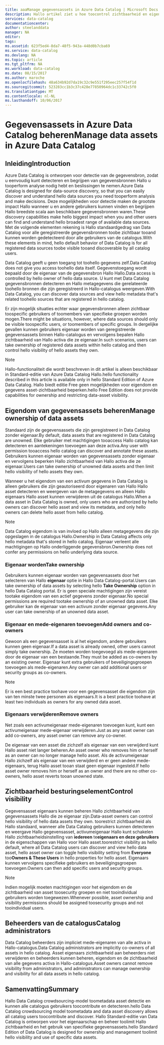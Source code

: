 ```yaml
---
title: aaaManage gegevensassets in Azure Data Catalog | Microsoft Docs
description: Hallo artikel ziet u hoe toocontrol zichtbaarheid en eigendom van gegevensassets geregistreerd in Azure Data Catalog.
services: data-catalog
documentationcenter: 
author: steelanddata
manager: NA
editor: 
tags: 
ms.assetid: 623f5ed4-8da7-48f5-943a-448d0b7cba69
ms.service: data-catalog
ms.devlang: NA
ms.topic: article
ms.tgt_pltfrm: NA
ms.workload: data-catalog
ms.date: 08/15/2017
ms.author: maroche
ms.openlocfilehash: 48a634b92d7da19c32c9e551f295eec257f54f1d
ms.sourcegitcommit: 523283cc1b3c37c428e77850964dc1c33742c5f0
ms.translationtype: MT
ms.contentlocale: nl-NL
ms.lasthandoff: 10/06/2017
---
```

# <a name="manage-data-assets-in-azure-data-catalog"></a><span data-ttu-id="991c9-103">Gegevensassets in Azure Data Catalog beheren</span><span class="sxs-lookup"><span data-stu-id="991c9-103">Manage data assets in Azure Data Catalog</span></span>
## <a name="introduction"></a><span data-ttu-id="991c9-104">Inleiding</span><span class="sxs-lookup"><span data-stu-id="991c9-104">Introduction</span></span>
<span data-ttu-id="991c9-105">Azure Data Catalog is ontworpen voor detectie van de gegevensbron, zodat u eenvoudig kunt detecteren en begrijpen van gegevensbronnen Hallo u tooperform analyse nodig hebt en beslissingen te nemen.</span><span class="sxs-lookup"><span data-stu-id="991c9-105">Azure Data Catalog is designed for data-source discovery, so that you can easily discover and understand hello data sources you need tooperform analysis and make decisions.</span></span> <span data-ttu-id="991c9-106">Deze mogelijkheden voor detectie maken de grootste impact Hallo wanneer u en andere gebruikers kunnen vinden en begrijpen Hallo breedste scala aan beschikbare gegevensbronnen waren.</span><span class="sxs-lookup"><span data-stu-id="991c9-106">These discovery capabilities make hello biggest impact when you and other users can find and understand hello broadest range of available data sources.</span></span> <span data-ttu-id="991c9-107">Met de volgende elementen rekening is Hallo standaardgedrag van Data Catalog voor alle geregistreerde gegevensbronnen toobe zichtbaar tooand kunnen worden gedetecteerd door alle gebruikers van de catalogus.</span><span class="sxs-lookup"><span data-stu-id="991c9-107">With these elements in mind, hello default behavior of Data Catalog is for all registered data sources toobe visible tooand discoverable by all catalog users.</span></span>

<span data-ttu-id="991c9-108">Data Catalog geeft u geen toegang tot toohello gegevens zelf.</span><span class="sxs-lookup"><span data-stu-id="991c9-108">Data Catalog does not give you access toohello data itself.</span></span> <span data-ttu-id="991c9-109">Gegevenstoegang wordt bepaald door de eigenaar van de gegevensbron Hallo Hallo.</span><span class="sxs-lookup"><span data-stu-id="991c9-109">Data access is controlled by hello owner of hello data source.</span></span> <span data-ttu-id="991c9-110">U kunt met Data Catalog gegevensbronnen detecteren en Hallo metagegevens die gerelateerde toohello bronnen die zijn geregistreerd in Hallo-catalogus weergeven.</span><span class="sxs-lookup"><span data-stu-id="991c9-110">With Data Catalog, you can discover data sources and view hello metadata that's related toohello sources that are registered in hello catalog.</span></span>

<span data-ttu-id="991c9-111">Er zijn mogelijk situaties echter waar gegevensbronnen alleen zichtbaar toospecific gebruikers of toomembers van specifieke groepen worden mogen.</span><span class="sxs-lookup"><span data-stu-id="991c9-111">There might be situations, however, where data sources should only be visible toospecific users, or toomembers of specific groups.</span></span> <span data-ttu-id="991c9-112">In dergelijke gevallen kunnen gebruikers eigenaar worden van geregistreerde gegevensassets binnen Hallo-catalogus en vervolgens bepalen Hallo zichtbaarheid van Hallo activa die ze eigenaar.</span><span class="sxs-lookup"><span data-stu-id="991c9-112">In such scenarios, users can take ownership of registered data assets within hello catalog and then control hello visibility of hello assets they own.</span></span>

> [!NOTE]
> <span data-ttu-id="991c9-113">Hallo-functionaliteit die wordt beschreven in dit artikel is alleen beschikbaar in Standard-editie van Azure Data Catalog Hallo.</span><span class="sxs-lookup"><span data-stu-id="991c9-113">hello functionality described in this article is available only in hello Standard Edition of Azure Data Catalog.</span></span> <span data-ttu-id="991c9-114">Hallo biedt editie Free geen mogelijkheden voor eigendom en gegevens asset-zichtbaarheid beperken.</span><span class="sxs-lookup"><span data-stu-id="991c9-114">hello Free Edition does not provide capabilities for ownership and restricting data-asset visibility.</span></span>
>
>

## <a name="manage-ownership-of-data-assets"></a><span data-ttu-id="991c9-115">Eigendom van gegevensassets beheren</span><span class="sxs-lookup"><span data-stu-id="991c9-115">Manage ownership of data assets</span></span>
<span data-ttu-id="991c9-116">Standaard zijn de gegevensassets die zijn geregistreerd in Data Catalog zonder eigenaar.</span><span class="sxs-lookup"><span data-stu-id="991c9-116">By default, data assets that are registered in Data Catalog are unowned.</span></span> <span data-ttu-id="991c9-117">Elke gebruiker met machtigingen tooaccess Hallo catalog kan detecteren en aantekeningen toevoegen aan deze activa.</span><span class="sxs-lookup"><span data-stu-id="991c9-117">Any user with permission tooaccess hello catalog can discover and annotate these assets.</span></span> <span data-ttu-id="991c9-118">Gebruikers kunnen eigenaar worden van gegevensassets zonder eigenaar en vervolgens beperken Hallo zichtbaarheid van Hallo activa die ze eigenaar.</span><span class="sxs-lookup"><span data-stu-id="991c9-118">Users can take ownership of unowned data assets and then limit hello visibility of hello assets they own.</span></span>

<span data-ttu-id="991c9-119">Wanneer u het eigendom van een activum gegevens in Data Catalog is alleen gebruikers die zijn geautoriseerd door eigenaren van Hallo Hallo asset detecteren en weergeven van de metagegevens en alleen Hallo eigenaars Hallo asset kunnen verwijderen uit de catalogus Hallo.</span><span class="sxs-lookup"><span data-stu-id="991c9-119">When a data asset in Data Catalog is owned, only users who are authorized by hello owners can discover hello asset and view its metadata, and only hello owners can delete hello asset from hello catalog.</span></span>

> [!NOTE]
> <span data-ttu-id="991c9-120">Data Catalog eigendom is van invloed op Hallo alleen metagegevens die zijn opgeslagen in de catalogus Hallo.</span><span class="sxs-lookup"><span data-stu-id="991c9-120">Ownership in Data Catalog affects only hello metadata that's stored in hello catalog.</span></span> <span data-ttu-id="991c9-121">Eigenaar verleent alle machtigingen op Hallo onderliggende gegevensbron.</span><span class="sxs-lookup"><span data-stu-id="991c9-121">Ownership does not confer any permissions on hello underlying data source.</span></span>
>
>

### <a name="take-ownership"></a><span data-ttu-id="991c9-122">Eigenaar worden</span><span class="sxs-lookup"><span data-stu-id="991c9-122">Take ownership</span></span>
<span data-ttu-id="991c9-123">Gebruikers kunnen eigenaar worden van gegevensassets door het selecteren van Hallo **eigenaar** optie in Hallo Data Catalog-portal.</span><span class="sxs-lookup"><span data-stu-id="991c9-123">Users can take ownership of data assets by selecting hello **Take Ownership** option in hello Data Catalog portal.</span></span> <span data-ttu-id="991c9-124">Er is geen speciale machtigingen zijn vereist tootake eigendom van een actief gegevens zonder eigenaar.</span><span class="sxs-lookup"><span data-stu-id="991c9-124">No special permissions are required tootake ownership of an unowned data asset.</span></span> <span data-ttu-id="991c9-125">Elke gebruiker kan de eigenaar van een activum zonder eigenaar gegevens.</span><span class="sxs-lookup"><span data-stu-id="991c9-125">Any user can take ownership of an unowned data asset.</span></span>

### <a name="add-owners-and-co-owners"></a><span data-ttu-id="991c9-126">Eigenaar en mede-eigenaren toevoegen</span><span class="sxs-lookup"><span data-stu-id="991c9-126">Add owners and co-owners</span></span>
<span data-ttu-id="991c9-127">Gewoon als een gegevensasset is al het eigendom, andere gebruikers kunnen geen eigenaar.</span><span class="sxs-lookup"><span data-stu-id="991c9-127">If a data asset is already owned, other users cannot simply take ownership.</span></span> <span data-ttu-id="991c9-128">Ze moeten worden toegevoegd als mede-eigenaren door de eigenaar van een bestaande.</span><span class="sxs-lookup"><span data-stu-id="991c9-128">They must be added as co-owners by an existing owner.</span></span> <span data-ttu-id="991c9-129">Eigenaar kunt extra gebruikers of beveiligingsgroepen toevoegen als mede-eigenaren.</span><span class="sxs-lookup"><span data-stu-id="991c9-129">Any owner can add additional users or security groups as co-owners.</span></span>

> [!NOTE]
> <span data-ttu-id="991c9-130">Er is een best practice toohave voor een gegevensasset die eigendom zijn van ten minste twee personen als eigenaars.</span><span class="sxs-lookup"><span data-stu-id="991c9-130">It is a best practice toohave at least two individuals as owners for any owned data asset.</span></span>
>
>

### <a name="remove-owners"></a><span data-ttu-id="991c9-131">Eigenaars verwijderen</span><span class="sxs-lookup"><span data-stu-id="991c9-131">Remove owners</span></span>
<span data-ttu-id="991c9-132">Net zoals een activumeigenaar mede-eigenaren toevoegen kunt, kunt een activumeigenaar mede-eigenaar verwijderen.</span><span class="sxs-lookup"><span data-stu-id="991c9-132">Just as any asset owner can add co-owners, any asset owner can remove any co-owner.</span></span>

<span data-ttu-id="991c9-133">De eigenaar van een asset die zichzelf als eigenaar van een verwijderd kunt Hallo asset niet langer beheren.</span><span class="sxs-lookup"><span data-stu-id="991c9-133">An asset owner who removes him or herself as an owner can no longer manage hello asset.</span></span> <span data-ttu-id="991c9-134">Als de activumeigenaar Hallo zichzelf als eigenaar van een verwijderd en er geen andere mede-eigenaars, terug Hallo asset tooan staat geen eigenaar ingesteld.</span><span class="sxs-lookup"><span data-stu-id="991c9-134">If hello asset owner removes him or herself as an owner and there are no other co-owners, hello asset reverts tooan unowned state.</span></span>

## <a name="control-visibility"></a><span data-ttu-id="991c9-135">Zichtbaarheid besturingselement</span><span class="sxs-lookup"><span data-stu-id="991c9-135">Control visibility</span></span>
<span data-ttu-id="991c9-136">Gegevensasset eigenaars kunnen beheren Hallo zichtbaarheid van gegevensassets Hallo die ze eigenaar zijn.</span><span class="sxs-lookup"><span data-stu-id="991c9-136">Data-asset owners can control hello visibility of hello data assets they own.</span></span> <span data-ttu-id="991c9-137">toorestrict zichtbaarheid als Hallo standaard, wanneer alle Data Catalog gebruikers kunnen detecteren en weergave Hallo gegevensasset, activumeigenaar Hallo kunt schakelen Hallo zichtbaarheidsinstelling van **iedereen** te**eigenaars en deze gebruikers** in de eigenschappen van Hallo voor Hallo asset.</span><span class="sxs-lookup"><span data-stu-id="991c9-137">toorestrict visibility as hello default, where all Data Catalog users can discover and view hello data asset, hello asset owner can toggle hello visibility setting from **Everyone** too**Owners & These Users** in hello properties for hello asset.</span></span> <span data-ttu-id="991c9-138">Eigenaars kunnen vervolgens specifieke gebruikers en beveiligingsgroepen toevoegen.</span><span class="sxs-lookup"><span data-stu-id="991c9-138">Owners can then add specific users and security groups.</span></span>

> [!NOTE]
> <span data-ttu-id="991c9-139">Indien mogelijk moeten machtigingen voor het eigendom en de zichtbaarheid van asset toosecurity groepen en niet tooindividual gebruikers worden toegewezen.</span><span class="sxs-lookup"><span data-stu-id="991c9-139">Whenever possible, asset ownership and visibility permissions should be assigned toosecurity groups and not tooindividual users.</span></span>
>
>

## <a name="catalog-administrators"></a><span data-ttu-id="991c9-140">Beheerders van de catalogus</span><span class="sxs-lookup"><span data-stu-id="991c9-140">Catalog administrators</span></span>
<span data-ttu-id="991c9-141">Data Catalog beheerders zijn impliciet mede-eigenaren van alle activa in Hallo-catalogus.</span><span class="sxs-lookup"><span data-stu-id="991c9-141">Data Catalog administrators are implicitly co-owners of all assets in hello catalog.</span></span> <span data-ttu-id="991c9-142">Asset eigenaars zichtbaarheid aan beheerders niet verwijderen en beheerders kunnen beheren, eigendom en de zichtbaarheid van alle gegevens activa in Hallo-catalogus.</span><span class="sxs-lookup"><span data-stu-id="991c9-142">Asset owners cannot remove visibility from administrators, and administrators can manage ownership and visibility for all data assets in hello catalog.</span></span>

## <a name="summary"></a><span data-ttu-id="991c9-143">Samenvatting</span><span class="sxs-lookup"><span data-stu-id="991c9-143">Summary</span></span>
<span data-ttu-id="991c9-144">Hallo Data Catalog crowdsourcing-model toometadata asset detectie en kunnen alle catalogus gebruikers toocontribute en detecteren.</span><span class="sxs-lookup"><span data-stu-id="991c9-144">hello Data Catalog crowdsourcing model toometadata and data asset discovery allows all catalog users toocontribute and discover.</span></span> <span data-ttu-id="991c9-145">Hallo Standard-editie van Data Catalog is ontworpen voor het eigenaarschap en beheer toolimit Hallo zichtbaarheid en het gebruik van specifieke gegevensassets.</span><span class="sxs-lookup"><span data-stu-id="991c9-145">hello Standard Edition of Data Catalog is designed for ownership and management toolimit hello visibility and use of specific data assets.</span></span>
